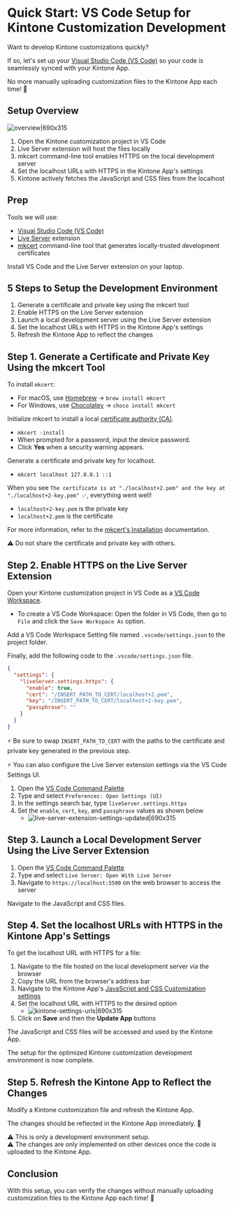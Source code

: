 # Quick Start: VS Code Setup for Kintone Customization Development

Want to develop Kintone customizations quickly?

If so, let's set up your [Visual Studio Code (VS Code)](https://code.visualstudio.com/) so your code is seamlessly synced with your Kintone App.

No more manually uploading customization files to the Kintone App each time! 🙌

## Setup Overview

![overview|690x315](upload://jgnZKD8rw9d4KTRpguppZVIr8fh.png)

1. Open the Kintone customization project in VS Code
1. Live Server extension will host the files locally
1. mkcert command-line tool enables HTTPS on the local development server
1. Set the localhost URLs with HTTPS in the Kintone App's settings
1. Kintone actively fetches the JavaScript and CSS files from the localhost

## Prep
Tools we will use:

* [Visual Studio Code (VS Code)](https://code.visualstudio.com/)
* [Live Server](https://marketplace.visualstudio.com/items?itemName=ritwickdey.LiveServer) extension
* [mkcert](https://github.com/FiloSottile/mkcert) command-line tool that generates locally-trusted development certificates

Install VS Code and the Live Server extension on your laptop.

## 5 Steps to Setup the Development Environment

1. Generate a certificate and private key using the mkcert tool
1. Enable HTTPS on the Live Server extension
1. Launch a local development server using the Live Server extension
1. Set the localhost URLs with HTTPS in the Kintone App's settings
1. Refresh the Kintone App to reflect the changes

## Step 1. Generate a Certificate and Private Key Using the mkcert Tool

To install `mkcert`:
* For macOS, use [Homebrew](https://brew.sh/) → `brew install mkcert`
* For Windows, use [Chocolatey](https://chocolatey.org/) → `choco install mkcert`

Initialize mkcert to install a local [certificate authority (CA)](https://en.wikipedia.org/wiki/Certificate_authority).
* `mkcert -install`
* When prompted for a password, input the device password.  
* Click **Yes** when a security warning appears.

Generate a certificate and private key for localhost.
* `mkcert localhost 127.0.0.1 ::1`

When you see `The certificate is at "./localhost+2.pem" and the key at "./localhost+2-key.pem" ✅`, everything went well!
* `localhost+2-key.pem` is the private key
* `localhost+2.pem` is the certificate

For more information, refer to the [mkcert's Installation](https://github.com/FiloSottile/mkcert#installation) documentation.

⚠️ Do not share the certificate and private key with others.

## Step 2. Enable HTTPS on the Live Server Extension

Open your Kintone customization project in VS Code as a [VS Code Workspace](https://code.visualstudio.com/docs/editor/workspaces).
* To create a VS Code Workspace: Open the folder in VS Code, then go to `File` and click the `Save Workspace As` option.

Add a VS Code Workspace Setting file named `.vscode/settings.json` to the project folder.

Finally, add the following code to the `.vscode/settings.json` file.

```json
{
  "settings": {
    "liveServer.settings.https": {
      "enable": true,
      "cert": "/INSERT_PATH_TO_CERT/localhost+2.pem",
      "key": "/INSERT_PATH_TO_CERT/localhost+2-key.pem",
      "passphrase": ""
    }
  }
}
```

⚡ Be sure to swap `INSERT_PATH_TO_CERT` with the paths to the certificate and private key generated in the previous step.

⚡ You can also configure the Live Server extension settings via the VS Code Settings UI.
1. Open the [VS Code Command Palette](https://code.visualstudio.com/docs/getstarted/userinterface#_command-palette)
1. Type and select `Preferences: Open Settings (UI)`
1. In the settings search bar, type `liveServer.settings.https`
1. Set the `enable`, `cert`, `key`, and `passphrase` values as shown below
    * ![live-server-extension-settings-updated|690x315](upload://nyylQgAlK0alkST4cJk8pxro2T7.png)

## Step 3. Launch a Local Development Server Using the Live Server Extension

1. Open the [VS Code Command Palette](https://code.visualstudio.com/docs/getstarted/userinterface#_command-palette)
1. Type and select `Live Server: Open With Live Server`
1. Navigate to `https://localhost:5500` on the web browser to access the server

Navigate to the JavaScript and CSS files.

## Step 4. Set the localhost URLs with HTTPS in the Kintone App's Settings

To get the localhost URL with HTTPS for a file:

1. Navigate to the file hosted on the local development server via the browser
1. Copy the URL from the browser's address bar
1. Navigate to the Kintone App's [JavaScript and CSS Customization settings](https://get.kintone.help/k/en/id/040556.html)
1. Set the localhost URL with HTTPS to the desired option
    * ![kintone-settings-urls|690x315](upload://98eUUHZczPU213NBt2NDf3MiFbb.png)
1. Click on **Save** and then the **Update App** buttons

The JavaScript and CSS files will be accessed and used by the Kintone App.

The setup for the optimized Kintone customization development environment is now complete.

## Step 5. Refresh the Kintone App to Reflect the Changes

Modify a Kintone customization file and refresh the Kintone App.

The changes should be reflected in the Kintone App immediately. 👏

⚠️ This is only a development environment setup.  
⚠️ The changes are only implemented on other devices once the code is uploaded to the Kintone App.

## Conclusion

With this setup, you can verify the changes without manually uploading customization files to the Kintone App each time! 💪
